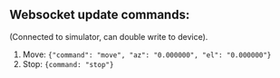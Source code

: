 ## Websocket update commands:

(Connected to simulator, can double write to device).

1) Move: `{"command": "move", "az": "0.000000", "el": "0.000000"}`
2) Stop: `{command: "stop"}`

